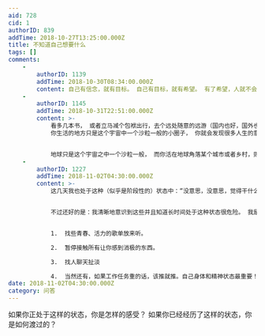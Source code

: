 ```yaml
---
aid: 728
cid: 1
authorID: 839
addTime: 2018-10-27T13:25:00.000Z
title: 不知道自己想要什么
tags: []
comments:
    -
        authorID: 1139
        addTime: 2018-10-30T08:34:00.000Z
        content: 自己有信念，就有目标。 自己有目标，就有希望。 有了希望，人就不会被打倒。
    -
        authorID: 1145
        addTime: 2018-10-31T22:51:00.000Z
        content: >-
            看多几本书， 或者立马减个包袱出行，去个远处随意的远游（国内也好，国外也行，只要不是旅行团就好），你就会发现世界原来那么大，
            你生活的地方只是这个宇宙中一个沙粒一般的小圈子， 你就会发现很多人生的意义， 或者找到有趣值得你奋斗的东西的了。


            地球只是这个宇宙之中一个沙粒一般， 而你活在地球角落某个城市或者乡村，则如同细菌一般那么渺小。 外面的世界很精彩， 有待你开发呢。
    -
        authorID: 1227
        addTime: 2018-11-02T04:30:00.000Z
        content: >-
            这几天我也处于这种（似乎是阶段性的）状态中：“没意思，没意思，觉得干什么都没意思”。不想工作，只要看书、动漫，玩游戏。但看完动漫和玩完游戏又会陷入深深地空虚与内疚当中。看完书和文章也会觉得无望，对未来和人生更悲观...


            不过还好的是：我清晰地意识到这些并且知道长时间处于这种状态很危险。 我是这么渡过的：


            1.  找些青春、活力的歌单放来听。

            2.  暂停接触所有让你感到消极的东西。

            3.  找人聊天扯淡

            4.  当然还有，如果工作任务重的话，该推就推。自己身体和精神状态最重要！
date: 2018-11-02T04:30:00.000Z
category: 问答
---
```


如果你正处于这样的状态，你是怎样的感受？ 如果你已经经历了这样的状态，你是如何渡过的？
